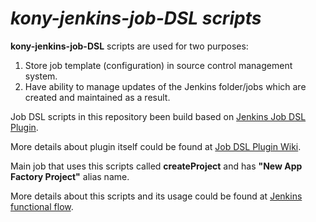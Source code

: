 _kony-jenkins-job-DSL scripts_
==============================
**kony-jenkins-job-DSL** scripts are used for two purposes: 
1. Store job template (configuration) in source control management system.
2. Have ability to manage updates of the Jenkins folder/jobs which are created and maintained as a result.

Job DSL scripts in this repository been build based on [Jenkins Job DSL Plugin](https://wiki.jenkins.io/display/JENKINS/Job+DSL+Plugin).

More details about plugin itself could be found at [Job DSL Plugin Wiki](https://github.com/jenkinsci/job-dsl-plugin/wiki).

Main job that uses this scripts called **createProject** and has **"New App Factory Project"** alias name.  

More details about this scripts and its usage could be found at [Jenkins functional flow](https://konysolutions.atlassian.net/wiki/spaces/APPFACT/pages/147541815/Jenkins+functional+flow).
